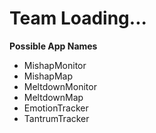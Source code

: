 # Team Loading...

**Possible App Names**
* MishapMonitor
* MishapMap
* MeltdownMonitor
* MeltdownMap
* EmotionTracker
* TantrumTracker
